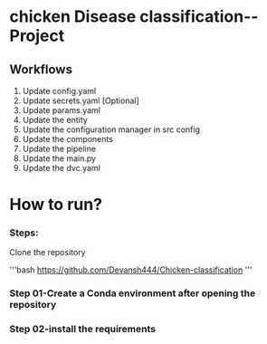 # chicken Disease classification-- Project

 
## Workflows

1) Update config.yaml
2) Update secrets.yaml [Optional]
3) Update params.yaml
4) Update the entity
5) Update the configuration manager in src config
6) Update the components
7) Update the pipeline
8) Update the main.py
9) Update the dvc.yaml

# How to run?

### Steps:

Clone the repository

'''bash
https://github.com/Devansh444/Chicken-classification
'''
### Step 01-Create a Conda environment after opening the repository




### Step 02-install the requirements
